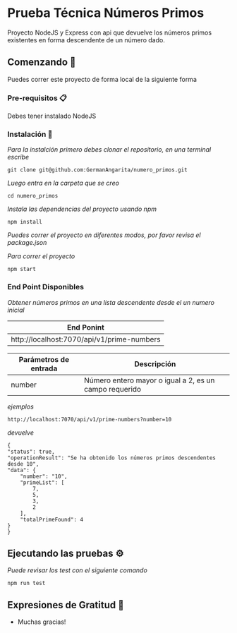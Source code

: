 # Prueba Técnica Números Primos

Proyecto NodeJS y Express con api que devuelve los números primos existentes en forma descendente de un número dado.

## Comenzando 🚀

Puedes correr este proyecto de forma local de la siguiente forma


### Pre-requisitos 📋

Debes tener instalado NodeJS

### Instalación 🔧

_Para la instalción primero debes clonar el repositorio, en una terminal escribe_

```
git clone git@github.com:GermanAngarita/numero_primos.git
```

_Luego entra en la carpeta que se creo_

```
cd numero_primos
```

_Instala las dependencias del proyecto usando npm_

```
npm install
```
_Puedes correr el proyecto en diferentes modos, por favor revisa el package.json_

_Para correr el proyecto_

```
npm start
```

### End Point Disponibles

_Obtener números primos en una lista descendente desde el un numero inicial_

| End Ponint |
| ---------- |
| http://localhost:7070/api/v1/prime-numbers |

| Parámetros de entrada | Descripción |
| ------------- | ------------ |
| number | Número entero mayor o igual a 2, es un campo requerido |


_ejemplos_

```
http://localhost:7070/api/v1/prime-numbers?number=10
````

_devuelve_

```
{
"status": true,
"operationResult": "Se ha obtenido los números primos descendentes desde 10",
"data": {
    "number": "10",
    "primeList": [
        7,
        5,
        3,
        2
    ],
    "totalPrimeFound": 4
}
}
```
## Ejecutando las pruebas ⚙️

_Puede revisar los test con el siguiente comando_

```
npm run test
```

## Expresiones de Gratitud 🎁

* Muchas gracias!
